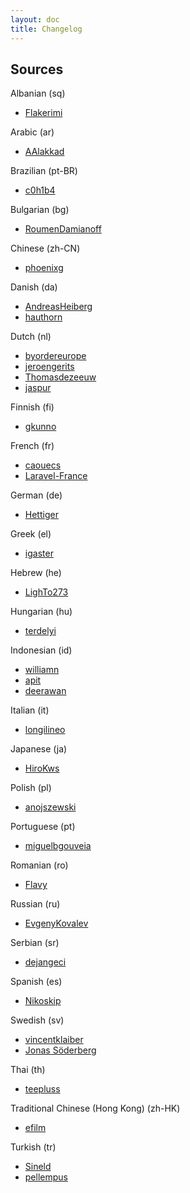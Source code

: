 ```yaml
---
layout: doc
title: Changelog
---
```


Sources
---

Albanian (sq)

* [Flakerimi](https://github.com/Flakerimi)

Arabic (ar)

* [AAlakkad](https://github.com/AAlakkad)

Brazilian (pt-BR)

* [c0h1b4](https://github.com/c0h1b4)

Bulgarian (bg)

* [RoumenDamianoff](https://github.com/RoumenDamianoff)

Chinese (zh-CN)

* [phoenixg](https://github.com/phoenixg)

Danish (da)

* [AndreasHeiberg](https://github.com/AndreasHeiberg)
* [hauthorn](https://github.com/hauthorn)

Dutch (nl)

* [byordereurope](https://github.com/byordereurope)
* [jeroengerits](https://github.com/jeroengerits)
* [Thomasdezeeuw](https://github.com/Thomasdezeeuw)
* [jaspur](https://github.com/jaspur)

Finnish (fi)

* [gkunno](https://github.com/gkunno)

French (fr)

* [caouecs](https://github.com/caouecs)
* [Laravel-France](https://github.com/laravel-france)

German (de)

* [Hettiger](https://github.com/hettiger)

Greek (el)

* [igaster](https://github.com/igaster)

Hebrew (he)

* [LighTo273](https://github.com/LighTo273)

Hungarian (hu)

* [terdelyi](https://github.com/terdelyi)

Indonesian (id)

* [williamn](https://github.com/williamn)
* [apit](https://github.com/apit)
* [deerawan](https://github.com/deerawan)

Italian (it)

* [longilineo](https://github.com/longilineo)

Japanese (ja)

* [HiroKws](https://github.com/HiroKws)

Polish (pl)

* [anojszewski](https://github.com/anojszewski)

Portuguese (pt)

* [miguelbgouveia](https://github.com/miguelbgouveia)

Romanian (ro)

* [Flavy](https://github.com/Flavy)

Russian (ru)

* [EvgenyKovalev](https://github.com/EvgenyKovalev)

Serbian (sr)

* [dejangeci](https://github.com/dejangeci)

Spanish (es)

* [Nikoskip](https://github.com/nikoskip)

Swedish (sv)

* [vincentklaiber](https://github.com/vincentklaiber)
* [Jonas Söderberg](https://github.com/imevul)

Thai (th)

* [teepluss](https://github.com/teepluss)

Traditional Chinese (Hong Kong) (zh-HK)

* [efilm](https://github.com/efilm)

Turkish (tr)

* [Sineld](https://github.com/sineld)
* [pellempus](https://github.com/pellempus)